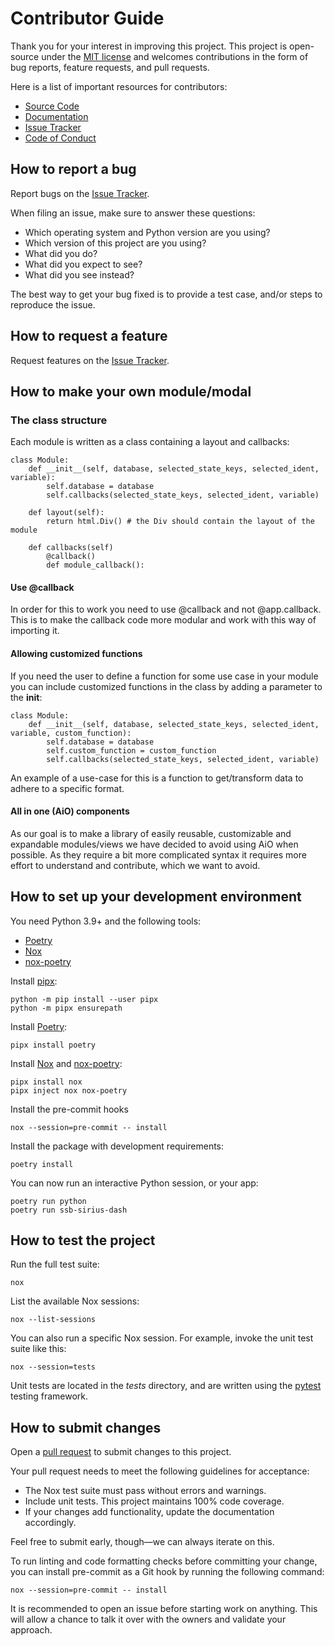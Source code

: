 # Contributor Guide

Thank you for your interest in improving this project.
This project is open-source under the [MIT license] and
welcomes contributions in the form of bug reports, feature requests, and pull requests.

Here is a list of important resources for contributors:

- [Source Code]
- [Documentation]
- [Issue Tracker]
- [Code of Conduct]

## How to report a bug

Report bugs on the [Issue Tracker].

When filing an issue, make sure to answer these questions:

- Which operating system and Python version are you using?
- Which version of this project are you using?
- What did you do?
- What did you expect to see?
- What did you see instead?

The best way to get your bug fixed is to provide a test case,
and/or steps to reproduce the issue.

## How to request a feature

Request features on the [Issue Tracker].

## How to make your own module/modal
### The class structure
Each module is written as a class containing a layout and callbacks:

    class Module:
        def __init__(self, database, selected_state_keys, selected_ident, variable):
            self.database = database
            self.callbacks(selected_state_keys, selected_ident, variable)
        
        def layout(self):
            return html.Div() # the Div should contain the layout of the module
        
        def callbacks(self)
            @callback()
            def module_callback():

#### Use @callback
In order for this to work you need to use @callback and not @app.callback. This is to make the callback code more modular and work with this way of importing it.

#### Allowing customized functions
If you need the user to define a function for some use case in your module you can include customized functions in the class by adding a parameter to the __init__:

    class Module:
        def __init__(self, database, selected_state_keys, selected_ident, variable, custom_function):
            self.database = database
            self.custom_function = custom_function
            self.callbacks(selected_state_keys, selected_ident, variable)
            
An example of a use-case for this is a function to get/transform data to adhere to a specific format.

#### All in one (AiO) components
As our goal is to make a library of easily reusable, customizable and expandable modules/views we have decided to avoid using AiO when possible. As they require a bit more complicated syntax it requires more effort to understand and contribute, which we want to avoid.

## How to set up your development environment

You need Python 3.9+ and the following tools:

- [Poetry]
- [Nox]
- [nox-poetry]

Install [pipx]:

```console
python -m pip install --user pipx
python -m pipx ensurepath
```

Install [Poetry]:

```console
pipx install poetry
```

Install [Nox] and [nox-poetry]:

```console
pipx install nox
pipx inject nox nox-poetry
```

Install the pre-commit hooks

```console
nox --session=pre-commit -- install
```

Install the package with development requirements:

```console
poetry install
```

You can now run an interactive Python session, or your app:

```console
poetry run python
poetry run ssb-sirius-dash
```

## How to test the project

Run the full test suite:

```console
nox
```

List the available Nox sessions:

```console
nox --list-sessions
```

You can also run a specific Nox session.
For example, invoke the unit test suite like this:

```console
nox --session=tests
```

Unit tests are located in the _tests_ directory,
and are written using the [pytest] testing framework.

## How to submit changes

Open a [pull request] to submit changes to this project.

Your pull request needs to meet the following guidelines for acceptance:

- The Nox test suite must pass without errors and warnings.
- Include unit tests. This project maintains 100% code coverage.
- If your changes add functionality, update the documentation accordingly.

Feel free to submit early, though—we can always iterate on this.

To run linting and code formatting checks before committing your change, you can install pre-commit as a Git hook by running the following command:

```console
nox --session=pre-commit -- install
```

It is recommended to open an issue before starting work on anything.
This will allow a chance to talk it over with the owners and validate your approach.

[mit license]: https://opensource.org/licenses/MIT
[source code]: https://github.com/statisticsnorway/ssb-sirius-dash
[documentation]: https://statisticsnorway.github.io/ssb-sirius-dash
[issue tracker]: https://github.com/statisticsnorway/ssb-sirius-dash/issues
[pipx]: https://pipx.pypa.io/
[poetry]: https://python-poetry.org/
[nox]: https://nox.thea.codes/
[nox-poetry]: https://nox-poetry.readthedocs.io/
[pytest]: https://pytest.readthedocs.io/
[pull request]: https://github.com/statisticsnorway/ssb-sirius-dash/pulls

<!-- github-only -->

[code of conduct]: CODE_OF_CONDUCT.md
